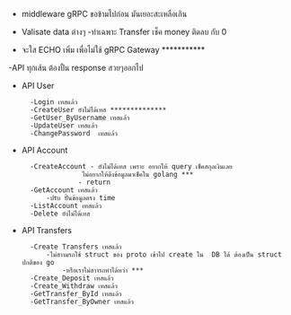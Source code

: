 - middleware gRPC ขอข้ามไปก่อน มันเยอะสะเหลือเกิน

- Valisate data ต่างๆ
    -ทำเฉพาะ Transfer  เช็ค money ติดลบ กับ 0
- จะใส ECHO เพิ่ม เพื่อไม่ใช้ gRPC Gateway ***********

-API ทุกเส้น ต้องปั้น response สวยๆออกไป
- API User
  
        -Login เทสแล้ว
        -CreateUser ยังไม่ได้เทส **************
        -GetUser_ByUsername เทสแล้ว 
        -UpdateUser เทสแล้ว
        -ChangePassword  เทสแล้ว

- API Account

        -CreateAccount - ยังไม่ได้เทส เพราะ อยากให้ query เช็คสกุลเงินเลย
                     ไม่อยากให้ดึงข้อมูลมาเช็คใน golang ***
                    - return
        -GetAccount เทสแล้ว
            -ปรับ ปั้นข้อมูลตรง time
        -ListAccount เทสแล้ว
        -Delete ยังไม่ได้เทส

- API Transfers

        -Create Transfers เทสแล้ว
            -ไม่สาามรถใช้ struct ของ proto เข้าไป create ใน  DB ได้ ต้องเป็น struct ปกติของ go
                -หรือเราไม่สาารถทำได้หว่า ***
        -Create_Deposit เทสแล้ว
        -Create_Withdraw เทสแล้ว
        -GetTransfer_ById เทสแล้ว
        -GetTransfer_ByOwner เทสแล้ว
